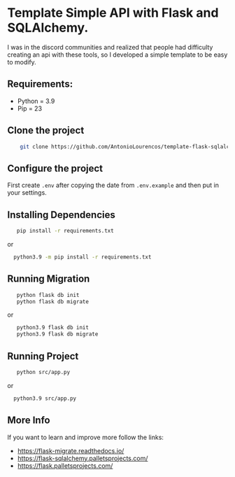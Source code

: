# Template Simple API with Flask and SQLAlchemy.

I was in the discord communities and realized that people had difficulty creating an api with these tools, so I developed a simple template to be easy to modify.

## Requirements:

- Python = 3.9
- Pip = 23

## Clone the project

```sh
    git clone https://github.com/AntonioLourencos/template-flask-sqlalchemy
```

## Configure the project

First create `.env` after copying the date from `.env.example` and then put in your settings.

## Installing Dependencies

```sh
   pip install -r requirements.txt
```

or

```sh
  python3.9 -m pip install -r requirements.txt
```

## Running Migration

```sh
   python flask db init
   python flask db migrate
```

or

```sh
   python3.9 flask db init
   python3.9 flask db migrate
```

## Running Project

```sh
   python src/app.py
```

or

```sh
  python3.9 src/app.py
```

## More Info

If you want to learn and improve more follow the links:

- https://flask-migrate.readthedocs.io/
- https://flask-sqlalchemy.palletsprojects.com/
- https://flask.palletsprojects.com/
